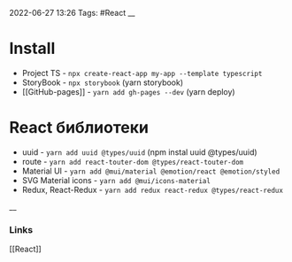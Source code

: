 2022-06-27 13:26
Tags: #React
__
# Install
- Project TS - `npx create-react-app my-app --template typescript`
- StoryBook - `npx storybook` (yarn storybook)
- [[GitHub-pages]] - `yarn add gh-pages --dev` (yarn deploy)

# React библиотеки
- uuid - `yarn add uuid @types/uuid` (npm instal uuid @types/uuid)
- route - `yarn add react-touter-dom @types/react-touter-dom`
- Material UI - `yarn add @mui/material @emotion/react @emotion/styled`
- SVG Material icons - `yarn add @mui/icons-material`
- Redux, React-Redux - `yarn add redux react-redux @types/react-redux`

__
### Links
[[React]]